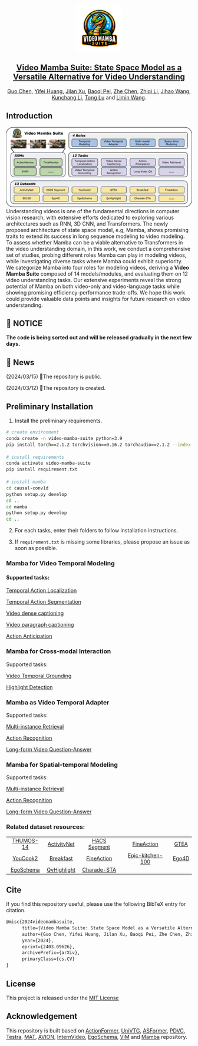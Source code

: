<div align="center">
<img src="./assets/logo_trans.png" style='width: 25%'>
<h2></img><a href="https://arxiv.org/abs/2403.09626">Video Mamba Suite: State Space Model as a Versatile Alternative for Video Understanding</a></h2>

[Guo Chen](https://scholar.google.com/citations?user=lRj3moAAAAAJ), [Yifei Huang](https://scholar.google.com/citations?user=RU8gNcgAAAAJ), [Jilan Xu](https://scholar.google.com/citations?user=mf2U64IAAAAJ), [Baoqi Pei](), [Zhe Chen](https://scholar.google.com/citations?user=j1rq_lYAAAAJ), [Zhiqi Li](https://scholar.google.com/citations?user=H2fJLqEAAAAJ), [Jihao Wang](), [Kunchang Li](https://scholar.google.com/citations?user=D4tLSbsAAAAJ), [Tong Lu]() and [Limin Wang](https://scholar.google.com/citations?user=HEuN8PcAAAAJ).

</div>




## Introduction
![teaser](./assets/teaser.jpg)
Understanding videos is one of the fundamental directions in computer vision research, with extensive efforts dedicated to exploring various architectures such as RNN, 3D CNN, and Transformers.
The newly proposed architecture of state space model, e.g, Mamba, shows promising traits to extend its success in long sequence modeling to video modeling. 
To assess whether Mamba can be a viable alternative to Transformers in the video understanding domain, in this work, we conduct a comprehensive set of studies, probing different roles Mamba can play in modeling videos, while investigating diverse tasks where Mamba could exhibit superiority. 
We categorize Mamba into four roles for modeling videos, deriving a **Video Mamba Suite** composed of 14 models/modules, and evaluating them on 12 video understanding tasks. Our extensive experiments reveal the strong potential of Mamba on both video-only and video-language tasks while showing promising efficiency-performance trade-offs.
We hope this work could provide valuable data points and insights for future research on video understanding.


## 📢 NOTICE
**The code is being sorted out and will be released gradually in the next few days.**

## 📢 News


(2024/03/15) 🔄The repository is public.

(2024/03/12) 🔄The repository is created.



## Preliminary Installation

1. Install the preliminary requirements.

```bash
# create environment
conda create -n video-mamba-suite python=3.9
pip install torch==2.1.2 torchvision==0.16.2 torchaudio==2.1.2 --index-url https://download.pytorch.org/whl/cu118

# install requirements
conda activate video-mamba-suite
pip install requirement.txt

# install mamba
cd causal-conv1d
python setup.py develop
cd ..
cd mamba
python setup.py develop
cd ..
```

2. For each tasks, enter their folders to follow installation instructions.

3. If `requirement.txt` is missing some libraries, please propose an issue as soon as possible.

### Mamba for Video Temporal Modeling

#### Supported tasks:
[Temporal Action Localization](./video-mamba-suite/temporal-action-localization/README.md)

[Temporal Action Segmentation](./video-mamba-suite/temporal-action-segmentation/README.MD)

[Video dense captioning](./video-mamba-suite/video-dense-captioning/README.md)

[Video paragraph captioning](./video-mamba-suite/video-dense-captioning/README.md)

[Action Anticipation](./video-mamba-suite/action-anticipation/README.md)




### Mamba for Cross-modal Interaction

Supported tasks:

[Video Temporal Grounding](./video-mamba-suite/video-temporal-grounding/README.md)

[Highlight Detection](./video-mamba-suite/video-temporal-grounding/README.md)



### Mamba as Video Temporal Adapter

Supported tasks:

[Multi-instance Retrieval]()

[Action Recognition]()

[Long-form Video Question-Answer]()




### Mamba for Spatial-temporal Modeling

Supported tasks:

[Multi-instance Retrieval]()

[Action Recognition]()

[Long-form Video Question-Answer]()


### Related dataset resources:


| |  | | | |
|:----:|:-----:|:----------------:|:-------:|:-------:|
|[THUMOS-14]() | [ActivityNet]() | [HACS Segment]() | [FineAction]() | [GTEA]() |
|[YouCook2]() | [Breakfast]() | [FineAction]() | [Epic-kitchen-100]() | [Ego4D]() |
|[EgoSchema]() | [QvHighlight]() | [Charade-STA]() |  |  |




























## Cite

If you find this repository useful, please use the following BibTeX entry for citation.

```latex
@misc{2024videomambasuite,
      title={Video Mamba Suite: State Space Model as a Versatile Alternative for Video Understanding}, 
      author={Guo Chen, Yifei Huang, Jilan Xu, Baoqi Pei, Zhe Chen, Zhiqi Li, Jiahao Wang, Kunchang Li, Tong Lu, Limin Wang},
      year={2024},
      eprint={2403.09626},
      archivePrefix={arXiv},
      primaryClass={cs.CV}
}
```


## License

This project is released under the [MIT License](./LICENSE)

## Acknowledgement

This repository is built based on [ActionFormer](https://github.com/happyharrycn/actionformer_release), [UniVTG](https://github.com/showlab/UniVTG), [ASFormer](https://github.com/ChinaYi/ASFormer), [PDVC](https://github.com/ttengwang/PDVC), [Testra](https://github.com/zhaoyue-zephyrus/TeSTra), [MAT](https://github.com/Echo0125/Memory-and-Anticipation-Transformer), [AVION](https://github.com/zhaoyue-zephyrus/AVION), [InternVideo](https://github.com/OpenGVLab/InternVideo), [EgoSchema](https://github.com/egoschema/EgoSchema), [ViM](https://github.com/hustvl/Vim) and [Mamba](https://github.com/state-spaces/mamba) repository.

